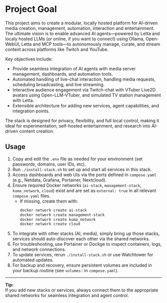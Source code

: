 # Project Goal

This project aims to create a modular, locally hosted platform for AI-driven media creation, management, automation, interaction and entertainment. The ultimate vision is to enable advanced AI agents—powered by Letta and localy hosted LLMs (or online, if you want to connect) using Ollama, Open-WebUI, Letta and MCP tools—to autonomously manage, curate, and stream content across platforms like Twitch and YouTube.

Key objectives include:
- Provide seamless integration of AI agents with media server management, dashboards, and automation tools.
- Automated handling of live-chat interaction, handling media requests, scheduling broadcasting, and live streaming.
- Interactive audience engagement via Twitch-chat with VTuber Live2D avatars using Open-LLM-VTuber, and simulated TV station management with Letta.
- Extensible architecture for adding new services, agent capabilities, and integration points.

The stack is designed for privacy, flexibility, and full local control, making it ideal for experimentation, self-hosted entertainment, and research into AI-driven content creation.

## Usage

1. Copy and edit the `.env` file as needed for your environment (set passwords, domains, user IDs, etc).
2. Run `./install-stack.sh` to set up and start all services in this stack.
3. Access dashboards and web UIs via the ports defined in `compose.yaml` (e.g., Netdata, Grafana, Portainer, Nextcloud).
4. Ensure required Docker networks (`ai-stack`, `management-stack`, `kuma_network`, `cloud`) exist and are set as `external: true` in all relevant `compose.yaml` files.  
   - If missing, create them with:
     ```bash
     docker network create ai-stack
     docker network create management-stack
     docker network create kuma_network
     docker network create cloud
     ```
5. To integrate with other stacks (AI, media), simply bring up those stacks, services should auto-discover each other via the shared networks.
6. For troubleshooting, use Portainer or Dockge to inspect containers, logs, and network connections.
7. To update services, rerun `./install-stack.sh` or use Watchtower for automated updates.
8. For backup and recovery, ensure persistent volumes are included in your backup routine (see `volumes:` in `compose.yaml`).

---

**Tip:**  
If you add new stacks or services, always connect them to the appropriate shared networks for seamless integration and agent control.